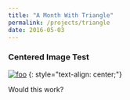 ```yaml
---
title: "A Month With Triangle"
permalink: /projects/triangle
date: 2016-05-03
---
```


### Centered Image Test

[![foo](https://farm8.staticflickr.com/7437/27771218951_04a8e4b3c0_z_d.jpg)](https://flic.kr/p/GpLVby)
{: style="text-align: center;"}

Would this work?

